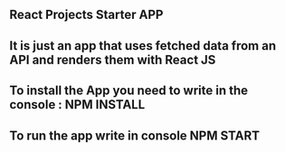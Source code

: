 ## React Projects Starter APP
## It is just an app that uses fetched data from an API and renders them with React JS
## To install the App you need to write in the console : NPM INSTALL
## To run the app write in console NPM START
